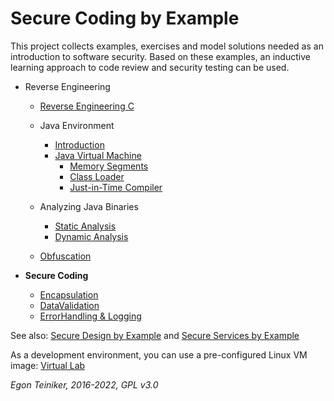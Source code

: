# Secure Coding by Example

This project collects examples, exercises and model solutions needed as an introduction to software security.
Based on these examples, an inductive learning approach to code review and security testing can be used.

* Reverse Engineering
  * [Reverse Engineering C](reverse-engineering-c)

  * Java Environment
    * [Introduction](reverse-engineering-java/introduction)
    * [Java Virtual Machine](reverse-engineering-java/jvm)
      * [Memory Segments](reverse-engineering-java/jvm/memory)
      * [Class Loader](reverse-engineering-java/jvm/classloader)
      * [Just-in-Time Compiler](reverse-engineering-java/jvm/jit)
  * Analyzing Java Binaries
    * [Static Analysis](reverse-engineering-java/analysis-static/)
    * [Dynamic Analysis](reverse-engineering-java/analysis-dynamic/)
  * [Obfuscation](reverse-engineering-java/obfuscation/)

* **Secure Coding**
  * [Encapsulation](secure-coding/Encapsulation)
  * [DataValidation](secure-coding/DataValidation)
  * [ErrorHandling & Logging](secure-coding/ErrorHandling-Logging)
  

See also: 
[Secure Design by Example](https://github.com/teiniker/teiniker-lectures-securedesign) and 
[Secure Services by Example](https://github.com/teiniker/teiniker-lectures-secureservices) 

As a development environment, you can use a pre-configured Linux VM image:
[Virtual Lab](https://drive.google.com/drive/folders/1AzsF4Mvh1HJ8k6OW5W5hQ5CF0HdqA51l)

*Egon Teiniker, 2016-2022, GPL v3.0*
